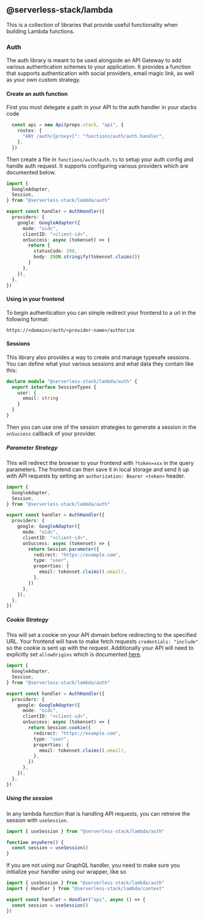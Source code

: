 ## @serverless-stack/lambda

This is a collection of libraries that provide useful functionality when building Lambda functions.


### Auth

The auth library is meant to be used alongside an API Gateway to add various authentication schemes to your application. It provides a function that supports authentication with social providers, email magic link, as well as your own custom strategy.


#### Create an auth function

First you must delegate a path in your API to the auth handler in your stacks code

```ts
  const api = new Api(props.stack, "api", {
    routes: {
      "ANY /auth/{proxy+}": "functions/auth/auth.handler",
    },
  })
```

Then create a file in `functions/auth/auth.ts` to setup your auth config and handle auth request. It supports configuring various providers which are documented below.

```ts
import {
  GoogleAdapter,
  Session,
} from "@serverless-stack/lambda/auth"

export const handler = AuthHandler({
  providers: {
    google: GoogleAdapter({
      mode: "oidc",
      clientID: "<client-id>",
      onSuccess: async (tokenset) => {
        return {
          statusCode: 200,
          body: JSON.stringify(tokenset.claims())
        }
      },
    }),
  },
})
```

#### Using in your frontend

To begin authentication you can simple redirect your frontend to a url in the following format:
```
https://<domain>/auth/<provider-name>/authorize
```

#### Sessions

This library also provides a way to create and manage typesafe sessions. You can define what your various sessions and what data they contain like this:

```ts
declare module "@serverless-stack/lambda/auth" {
  export interface SessionTypes {
    user: {
      email: string
    }
  }
}
```

Then you can use one of the session strategies to generate a session in the `onSuccess` callback of your provider.

##### Parameter Strategy

This will redirect the browser to your frontend with `?token=xxx` in the query parameters. The frontend can then save it in local storage and send it up with API requests by setting an `authorization: Bearer <token>` header.

```ts
import {
  GoogleAdapter,
  Session,
} from "@serverless-stack/lambda/auth"

export const handler = AuthHandler({
  providers: {
    google: GoogleAdapter({
      mode: "oidc",
      clientID: "<client-id>",
      onSuccess: async (tokenset) => {
        return Session.parameter({
          redirect: "https://example.com",
          type: "user",
          properties: {
            email: tokenset.claims().email!,
          },
        })
      },
    }),
  },
})
```

##### Cookie Strategy
This will set a cookie on your API domain before redirecting to the specified URL. Your frontend will have to make fetch requests `credentials: "include"` so the cookie is sent up with the request. Additionally your API will need to explicitly set `allowOrigins` which is documented [here](https://docs.sst.dev/constructs/Api#alloworigins).

```ts
import {
  GoogleAdapter,
  Session,
} from "@serverless-stack/lambda/auth"

export const handler = AuthHandler({
  providers: {
    google: GoogleAdapter({
      mode: "oidc",
      clientID: "<client-id>",
      onSuccess: async (tokenset) => {
        return Session.cookie({
          redirect: "https://example.com",
          type: "user",
          properties: {
            email: tokenset.claims().email!,
          },
        })
      },
    }),
  },
})
```

##### Using the session

In any lambda function that is handling API requests, you can retreive the session with `useSession`.

```ts
import { useSession } from "@serverless-stack/lambda/auth"

function anywhere() {
  const session = useSession()
}
```

If you are not using our GraphQL handler, you need to make sure you initialize your handler using our wrapper, like so

```ts
import { useSession } from "@serverless-stack/lambda/auth"
import { Handler } from "@serverless-stack/lambda/context"

export const handler = Handler("api", async () => {
  const session = useSession()
})
```
